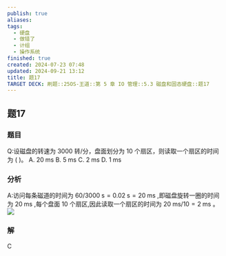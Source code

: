 ```yaml
---
publish: true
aliases: 
tags:
  - 硬盘
  - 做错了
  - 计组
  - 操作系统
finished: true
created: 2024-07-23 07:48
updated: 2024-09-21 13:12
title: 题17
TARGET DECK: 刷题::25OS-王道::第 5 章 IO 管理::5.3 磁盘和固态硬盘::题17
---
```


## 题17
### 题目
Q:设磁盘的转速为 3000 转/分，盘面划分为 10 个扇区，则读取一个扇区的时间为 ( )。 A. ${20}\mathrm{\;{ms}}$ B. $5\mathrm{\;{ms}}$ C. $2\mathrm{\;{ms}}$ D. $1\mathrm{\;{ms}}$
### 分析
A:访问每条磁道的时间为 ${60}/{3000}\mathrm{\;s} = {0.02}\mathrm{\;s} = {20}\mathrm{\;{ms}}$ ,即磁盘旋转一圈的时间为 ${20}\mathrm{\;{ms}}$ ,每个盘面 10 个扇区,因此读取一个扇区的时间为 ${20}\mathrm{\;{ms}}/{10} = 2\mathrm{\;{ms}}$ 。
![](https://img.hwenyi.tech/202408112037297.webp)
### 解
C
